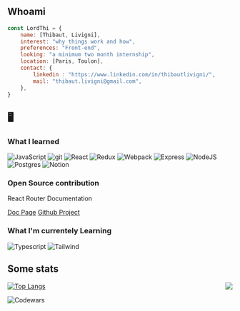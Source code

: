 <h2> Whoami </h2>

```js
const LordThi = {
    name: [Thibaut, Livigni],
    interest: "why things work and how",
    preferences: "Front-end",
    looking: "a minimum two month internship",
    location: [Paris, Toulon],
    contact: {
        linkedin : "https://www.linkedin.com/in/thibautlivigni/",
        mail: "thibaut.livigni@gmail.com",
    },
}
```

<h2>🖥️</h2>


<h3>What I learned</h3>

<div>

<img src="https://camo.githubusercontent.com/738ef6fbf83087f336eed05a52efb1703c23172645ecca874ff87387200984f1/68747470733a2f2f696d672e736869656c64732e696f2f62616467652f6a6176617363726970742d2532334637444631452e7376673f7374796c653d666f722d7468652d6261646765266c6f676f3d6a617661736372697074266c6f676f436f6c6f723d626c61636b" alt="JavaScript">
 <img src="https://camo.githubusercontent.com/6b4162cd8a77e1c440305ee02d62f27f89fd8e29a811f6da8552ead852485c7c/68747470733a2f2f696d672e736869656c64732e696f2f62616467652f6769742d2532334630353033322e7376673f7374796c653d666f722d7468652d6261646765266c6f676f3d676974266c6f676f436f6c6f723d7768697465" alt="git">
        <img src="https://camo.githubusercontent.com/a332525deaa33d5afdf903c37770cdaa82b7806289dcdd799f02968737cdef9e/68747470733a2f2f696d672e736869656c64732e696f2f62616467652f72656163742d2532333264343135632e7376673f7374796c653d666f722d7468652d6261646765266c6f676f3d7265616374266c6f676f436f6c6f723d253233303444384639" alt="React">
        <img src="https://camo.githubusercontent.com/c955c26945faf977467d2a7b2cf9ff2044d250174cacbffc53102012051772b6/68747470733a2f2f696d672e736869656c64732e696f2f62616467652f72656475782d2532333736344142432e7376673f7374796c653d666f722d7468652d6261646765266c6f676f3d7265647578266c6f676f436f6c6f723d7768697465" alt="Redux">
        <img src="https://camo.githubusercontent.com/cfb221c05f485331b66bcf123878fc7de981faffc16fe430ff53bb1ad4f41aad/68747470733a2f2f696d672e736869656c64732e696f2f62616467652f7765627061636b2d2532333844443646392e7376673f7374796c653d666f722d7468652d6261646765266c6f676f3d7765627061636b266c6f676f436f6c6f723d626c61636b" alt="Webpack">
        <img src="https://img.shields.io/badge/express.js-%23404d59.svg?style=for-the-badge&logo=express&logoColor=%2361DAFB" alt="Express">
        <img src="https://camo.githubusercontent.com/0ec502bf2b38292c5165306be285de999f3863d1c87032b478108caeb03c021c/68747470733a2f2f696d672e736869656c64732e696f2f62616467652f6e6f64655f6a732d2532333333393933332e7376673f7374796c653d666f722d7468652d6261646765266c6f676f3d6e6f64652e6a73266c6f676f436f6c6f723d7768697465" alt="NodeJS">
        <img src="https://camo.githubusercontent.com/29e7fc6c62f61f432d3852fbfa4190ff07f397ca3bde27a8196bcd5beae3ff77/68747470733a2f2f696d672e736869656c64732e696f2f62616467652f706f7374677265732d2532333331363139322e7376673f7374796c653d666f722d7468652d6261646765266c6f676f3d706f737467726573716c266c6f676f436f6c6f723d7768697465" alt="Postgres">
        <img src="https://camo.githubusercontent.com/c873c021be6e69f1ec54a965a7e3346dff063c83824022b1753ba8b071b53132/68747470733a2f2f696d672e736869656c64732e696f2f62616467652f6e6f74696f6e2d626c61636b2e7376673f7374796c653d666f722d7468652d6261646765266c6f676f3d6e6f74696f6e266c6f676f436f6c6f723d7768697465" alt="Notion">

 </div>
 
 <h3>Open Source contribution</h3>
 <p>React Router Documentation</p>
 <a href="https://reactrouter.com/en/main/router-components/browser-router">Doc Page</a>
 <a href="https://github.com/remix-run/react-router/blob/main/docs/router-components/browser-router.md">Github Project</a>

<h3>What I'm currentely Learning</h3>
<div>
 <img src="https://camo.githubusercontent.com/3ffdf9d4a52213ad5296a36ae0cd98992c4a8c590ad2cf39333fedc05cd23e18/68747470733a2f2f696d672e736869656c64732e696f2f62616467652f747970657363726970742d2532333331373843362e7376673f7374796c653d666f722d7468652d6261646765266c6f676f3d74797065736372697074266c6f676f436f6c6f723d7768697465" alt="Typescript">
 <img src="https://camo.githubusercontent.com/c70249b51f6c8b5ccc549fc26cb20c3e51a4d5b2a71693a0dc80b924189e7f94/68747470733a2f2f696d672e736869656c64732e696f2f62616467652f7461696c77696e645f6373732d2532333036423644342e7376673f7374796c653d666f722d7468652d6261646765266c6f676f3d7461696c77696e642d637373266c6f676f436f6c6f723d7768697465" alt="Tailwind">
</div>


<h2>Some stats</h2>

<div>
<a align='left' href="https://github.com/anuraghazra/github-readme-stats">
<img src="https://github-readme-stats.vercel.app/api/top-langs/?username=LordThi&hide_title=1&count_private=false&layout=compact&theme=radical" alt="Top Langs" />
</a>
  <img align="right" src="https://github-readme-stats.vercel.app/api?username=LordThi&theme=radical&show_icons=true" />
</div>

![Codewars](https://github.r2v.ch/codewars?user=LordThi&stroke=%23BB432C)

